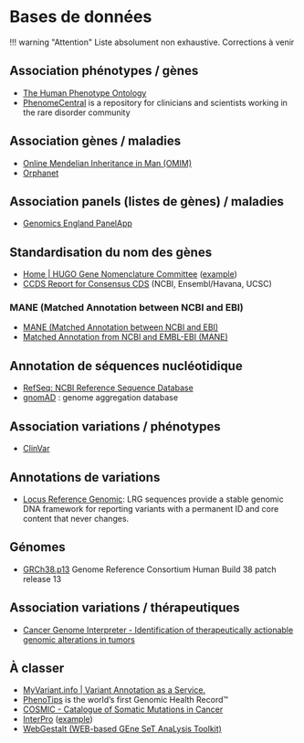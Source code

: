 # Bases de données

!!! warning "Attention"
Liste absolument non exhaustive. Corrections à venir

## Association phénotypes / gènes

- [The Human Phenotype Ontology](https://hpo.jax.org/app/)
- [PhenomeCentral](https://www.phenomecentral.org/) is a repository for clinicians and scientists working in the rare disorder community

## Association gènes / maladies

- [Online Mendelian Inheritance in Man (OMIM)](https://www.omim.org/)
- [Orphanet](http://www.orpha.net/consor/www/cgi-bin/index.php?lng=FR)

## Association panels (listes de gènes) / maladies

- [Genomics England PanelApp](https://panelapp.genomicsengland.co.uk/)

## Standardisation du nom des gènes

- [Home | HUGO Gene Nomenclature Committee](https://www.genenames.org/) ([example](https://www.genenames.org/data/gene-symbol-report/#!/hgnc_id/HGNC:14931))
- [CCDS Report for Consensus CDS](https://www.ncbi.nlm.nih.gov/projects/CCDS/CcdsBrowse.cgi) (NCBI, Ensembl/Havana, UCSC)

### MANE (Matched Annotation between NCBI and EBI)

- [MANE (Matched Annotation between NCBI and EBI)](https://www.ensembl.org/info/genome/genebuild/mane.html)
- [Matched Annotation from NCBI and EMBL-EBI (MANE)](https://www.ncbi.nlm.nih.gov/refseq/MANE/)

## Annotation de séquences nucléotidique

- [RefSeq: NCBI Reference Sequence Database](https://www.ncbi.nlm.nih.gov/refseq/)
- [gnomAD](https://gnomad.broadinstitute.org/) : genome aggregation database

## Association variations / phénotypes

- [ClinVar](https://www.ncbi.nlm.nih.gov/clinvar/)

## Annotations de variations

- [Locus Reference Genomic](https://www.lrg-sequence.org/): LRG sequences provide a stable genomic DNA framework for reporting variants with a permanent ID and core content that never changes.

## Génomes

- [GRCh38.p13](https://www.ncbi.nlm.nih.gov/assembly/GCF_000001405.39) Genome Reference Consortium Human Build 38 patch release 13

## Association variations / thérapeutiques

- [Cancer Genome Interpreter - Identification of therapeutically actionable genomic alterations in tumors](https://www.cancergenomeinterpreter.org/home)

## À classer

- [MyVariant.info | Variant Annotation as a Service.](http://myvariant.info/)
- [PhenoTips](https://phenotips.com/) is the world’s first Genomic Health Record™
- [COSMIC - Catalogue of Somatic Mutations in Cancer](https://cancer.sanger.ac.uk/cosmic)
- [InterPro](https://www.ebi.ac.uk/interpro/) ([example](https://www.ebi.ac.uk/interpro/entry/cdd/CD01408/))
- [WebGestalt (WEB-based GEne SeT AnaLysis Toolkit)](http://www.webgestalt.org/)
